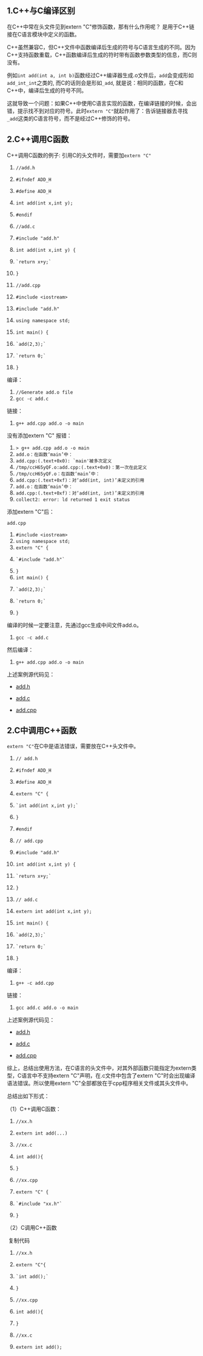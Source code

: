 ## 1.C++与C编译区别

在C++中常在头文件见到extern "C"修饰函数，那有什么作用呢？ 是用于C++链接在C语言模块中定义的函数。

C++虽然兼容C，但C++文件中函数编译后生成的符号与C语言生成的不同。因为C++支持函数重载，C++函数编译后生成的符时带有函数参数类型的信息，而C则没有。

例如`int add(int a, int b)`函数经过C++编译器生成.o文件后，`add`会变成形如`add_int_int`之类的, 而C的话则会是形如`_add`, 就是说：相同的函数，在C和C++中，编译后生成的符号不同。

这就导致一个问题：如果C++中使用C语言实现的函数，在编译链接的时候，会出错，提示找不到对应的符号。此时`extern "C"`就起作用了：告诉链接器去寻找`_add`这类的C语言符号，而不是经过C++修饰的符号。

## 2.C++调用C函数

C++调用C函数的例子: 引用C的头文件时，需要加`extern "C"`

1. `//add.h`
2. `#ifndef ADD_H`
3. `#define ADD_H`
4. `int add(int x,int y);`
5. `#endif`

6. `//add.c`
7. `#include "add.h"`

8. `int add(int x,int y) {`
9.     `return x+y;`
10. `}`

11. `//add.cpp`
12. `#include <iostream>`
13. `#include "add.h"`
14. `using namespace std;`
15. `int main() {`
16.     `add(2,3);`
17.     `return 0;`
18. `}`

编译：

1. `//Generate add.o file`
2. `gcc -c add.c`

链接：

1. `g++ add.cpp add.o -o main`

没有添加extern "C" 报错：

1. `> g++ add.cpp add.o -o main`                                   
2. `add.o：在函数‘main’中：`
3. ``add.cpp:(.text+0x0): `main'被多次定义``
4. `/tmp/ccH65yQF.o:add.cpp:(.text+0x0)：第一次在此定义`
5. `/tmp/ccH65yQF.o：在函数‘main’中：`
6. `add.cpp:(.text+0xf)：对‘add(int, int)’未定义的引用`
7. `add.o：在函数‘main’中：`
8. `add.cpp:(.text+0xf)：对‘add(int, int)’未定义的引用`
9. `collect2: error: ld returned 1 exit status`

添加extern "C"后：

`add.cpp`

1. `#include <iostream>`
2. `using namespace std;`
3. `extern "C" {`
4.     `#include "add.h"`
5. `}`
6. `int main() {`
7.     `add(2,3);`
8.     `return 0;`
9. `}`

编译的时候一定要注意，先通过gcc生成中间文件add.o。

1. `gcc -c add.c` 

然后编译：

1. `g++ add.cpp add.o -o main`

上述案例源代码见：

- [add.h](https://github.com/Light-City/CPlusPlusThings/tree/master/basic_content/extern/extern_c++/add.h)
    
- [add.c](https://github.com/Light-City/CPlusPlusThings/tree/master/basic_content/extern/extern_c++/add.c)
    
- [add.cpp](https://github.com/Light-City/CPlusPlusThings/tree/master/basic_content/extern/extern_c++/add.cpp)
    

## 2.C中调用C++函数

`extern "C"`在C中是语法错误，需要放在C++头文件中。

1. `// add.h`
2. `#ifndef ADD_H`
3. `#define ADD_H`
4. `extern "C" {`
5.     `int add(int x,int y);`
6. `}`
7. `#endif`

8. `// add.cpp`
9. `#include "add.h"`

10. `int add(int x,int y) {`
11.     `return x+y;`
12. `}`

13. `// add.c`
14. `extern int add(int x,int y);`
15. `int main() {`
16.     `add(2,3);`
17.     `return 0;`
18. `}`

编译：

1. `g++ -c add.cpp`

链接：

1. `gcc add.c add.o -o main`

上述案例源代码见：

- [add.h](https://github.com/Light-City/CPlusPlusThings/tree/master/basic_content/extern/extern_c/add.h)
    
- [add.c](https://github.com/Light-City/CPlusPlusThings/tree/master/basic_content/extern/extern_c/add.c)
    
- [add.cpp](https://github.com/Light-City/CPlusPlusThings/tree/master/basic_content/extern/extern_c/add.cpp)
    

综上，总结出使用方法，在C语言的头文件中，对其外部函数只能指定为extern类型，C语言中不支持extern "C"声明，在.c文件中包含了extern "C"时会出现编译语法错误。所以使用extern "C"全部都放在于cpp程序相关文件或其头文件中。

总结出如下形式：

（1）C++调用C函数：

1. `//xx.h`
2. `extern int add(...)`

3. `//xx.c`
4. `int add(){`

5. `}`

6. `//xx.cpp`
7. `extern "C" {`
8.     `#include "xx.h"`
9. `}`

（2）C调用C++函数

 复制代码

1. `//xx.h`
2. `extern "C"{`
3.     `int add();`
4. `}`
5. `//xx.cpp`
6. `int add(){`

7. `}`
8. `//xx.c`
9. `extern int add();`